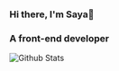 ### Hi there, I'm Saya👋

### A front-end developer

![Github Stats](https://github-readme-stats.vercel.app/api?username=saya0118&theme=merko)
